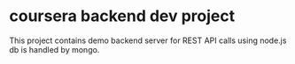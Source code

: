 # coursera backend dev project 
This project contains demo backend server for REST API calls using node.js
db is handled by mongo.